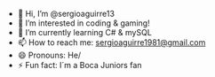 - 👋 Hi, I’m @sergioaguirre13
- 👀 I’m interested in coding & gaming!
- 🌱 I’m currently learning C# & mySQL
- 📫 How to reach me: sergioaguirre1981@gmail.com
- 😄 Pronouns: He/
- ⚡ Fun fact: I´m a Boca Juniors fan 

<!---
sergioaguirre13/sergioaguirre13 is a ✨ special ✨ repository because its `README.md` (this file) appears on your GitHub profile.
You can click the Preview link to take a look at your changes.
--->
